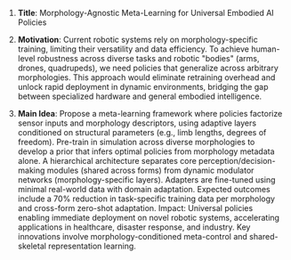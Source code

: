 1. **Title**: Morphology-Agnostic Meta-Learning for Universal Embodied AI Policies  

2. **Motivation**: Current robotic systems rely on morphology-specific training, limiting their versatility and data efficiency. To achieve human-level robustness across diverse tasks and robotic "bodies" (arms, drones, quadrupeds), we need policies that generalize across arbitrary morphologies. This approach would eliminate retraining overhead and unlock rapid deployment in dynamic environments, bridging the gap between specialized hardware and general embodied intelligence.  

3. **Main Idea**: Propose a meta-learning framework where policies factorize sensor inputs and morphology descriptors, using adaptive layers conditioned on structural parameters (e.g., limb lengths, degrees of freedom). Pre-train in simulation across diverse morphologies to develop a prior that infers optimal policies from morphology metadata alone. A hierarchical architecture separates core perception/decision-making modules (shared across forms) from dynamic modulator networks (morphology-specific layers). Adapters are fine-tuned using minimal real-world data with domain adaptation. Expected outcomes include a 70% reduction in task-specific training data per morphology and cross-form zero-shot adaptation. Impact: Universal policies enabling immediate deployment on novel robotic systems, accelerating applications in healthcare, disaster response, and industry. Key innovations involve morphology-conditioned meta-control and shared-skeletal representation learning.